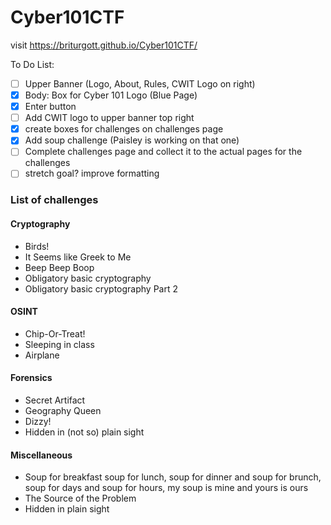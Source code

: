 # Cyber101CTF

visit https://briturgott.github.io/Cyber101CTF/



To Do List:
- [ ] Upper Banner (Logo, About, Rules, CWIT Logo on right)
- [x] Body: Box for Cyber 101 Logo (Blue Page)
- [x] Enter button
- [ ] Add CWIT logo to upper banner top right
- [x] create boxes for challenges on challenges page
- [x] Add soup challenge (Paisley is working on that one)
- [ ] Complete challenges page and collect it to the actual pages for the challenges
- [ ] stretch goal? improve formatting

### List of challenges

#### Cryptography

- Birds!
- It Seems like Greek to Me
- Beep Beep Boop
- Obligatory basic cryptography
- Obligatory basic cryptography Part 2

#### OSINT

- Chip-Or-Treat!
- Sleeping in class
- Airplane

#### Forensics

- Secret Artifact
- Geography Queen
- Dizzy!
- Hidden in (not so) plain sight

#### Miscellaneous

- Soup for breakfast soup for lunch, soup for dinner and soup for brunch, soup for days and soup for hours, my soup is mine and yours is ours
- The Source of the Problem
- Hidden in plain sight




